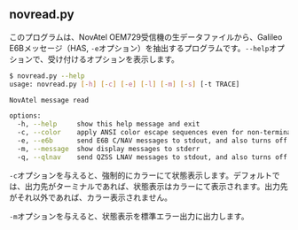 ## novread.py

このプログラムは、NovAtel OEM729受信機の生データファイルから、Galileo E6Bメッセージ（HAS, ``-e``オプション）を抽出するプログラムです。``--help``オプションで、受け付けるオプションを表示します。

```bash
$ novread.py --help
usage: novread.py [-h] [-c] [-e] [-l] [-m] [-s] [-t TRACE]

NovAtel message read

options:
  -h, --help     show this help message and exit
  -c, --color    apply ANSI color escape sequences even for non-terminal.
  -e, --e6b      send E6B C/NAV messages to stdout, and also turns off display message.
  -m, --message  show display messages to stderr
  -q, --qlnav    send QZSS LNAV messages to stdout, and also turns off display message.
```

``-c``オプションを与えると、強制的にカラーにて状態表示します。デフォルトでは、出力先がターミナルであれば、状態表示はカラーにて表示されます。出力先がそれ以外であれば、カラー表示されません。

``-m``オプションを与えると、状態表示を標準エラー出力に出力します。
